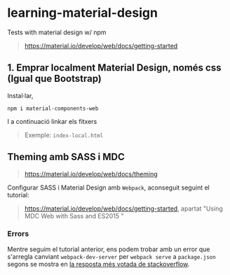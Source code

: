 # learning-material-design
Tests with material design w/ npm

>https://material.io/develop/web/docs/getting-started

## 1. Emprar localment Material Design, només css (Igual que Bootstrap)

Instal·lar, 

    npm i material-components-web

I a continuació linkar els fitxers
> Exemple:  `index-local.html`


## Theming amb SASS i MDC

>https://material.io/develop/web/docs/theming


Configurar SASS i Material Design amb `Webpack`, aconseguit seguint el tutorial:
> https://material.io/develop/web/docs/getting-started, apartat "Using MDC Web with Sass and ES2015
"

### Errors

Mentre seguim el tutorial anterior, ens podem trobar amb un error que s'arregla canviant `webpack-dev-server` per `webpack serve` a `package.json` segons se mostra en [la resposta més votada de stackoverflow](https://stackoverflow.com/questions/59611597/error-cannot-find-module-webpack-cli-bin-config-yargs).